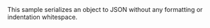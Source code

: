 <?xml version="1.0" encoding="utf-8"?>
<topic id="SerializeUnindentedJson" revisionNumber="1">
  <developerConceptualDocument xmlns="http://ddue.schemas.microsoft.com/authoring/2003/5" xmlns:xlink="http://www.w3.org/1999/xlink">
    <introduction>
      <para>This sample serializes an object to JSON without any formatting or indentation whitespace.</para>
    </introduction>
    <section>
      <title>Sample</title>
      <content>
        <code lang="cs" source="..\Src\Tests\Documentation\Samples\Serializer\SerializeUnindentedJson.cs" region="Types" title="Types" />
        <code lang="cs" source="..\Src\Tests\Documentation\Samples\Serializer\SerializeUnindentedJson.cs" region="Usage" title="Usage" />
      </content>
    </section>
  </developerConceptualDocument>
</topic>
